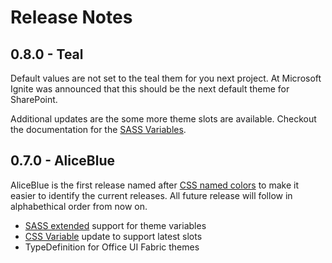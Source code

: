 # Release Notes

## 0.8.0 - Teal

Default values are not set to the teal them for you next project. At Microsoft Ignite was announced that this should be the next default theme for SharePoint.

Additional updates are the some more theme slots are available. Checkout the documentation for the [SASS Variables](sass/ouif.theme.md).


## 0.7.0 - AliceBlue

AliceBlue is the first release named after [CSS named colors](https://developer.mozilla.org/en-US/docs/Web/CSS/color_value) to make it easier to identify the current releases. All future release will follow in alphabethical order from now on.

* [SASS extended](sass/ouif.theme.md) support for theme variables
* [CSS Variable](css-variables.md) update to support latest slots
* TypeDefinition for Office UI Fabric themes